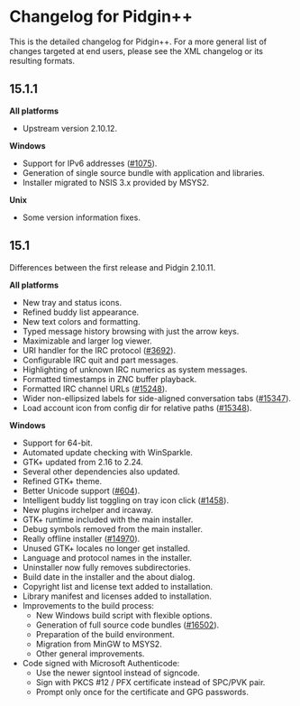 # Changelog for Pidgin++

This is the detailed changelog for Pidgin++. For a more general list of changes
targeted at end users, please see the XML changelog or its resulting formats.


## 15.1.1

**All platforms**
* Upstream version 2.10.12.

**Windows**
* Support for IPv6 addresses ([#1075][9]).
* Generation of single source bundle with application and libraries.
* Installer migrated to NSIS 3.x provided by MSYS2.

**Unix**
* Some version information fixes.


## 15.1

Differences between the first release and Pidgin 2.10.11.

**All platforms**
* New tray and status icons.
* Refined buddy list appearance.
* New text colors and formatting.
* Typed message history browsing with just the arrow keys.
* Maximizable and larger log viewer.
* URI handler for the IRC protocol ([#3692][8]).
* Configurable IRC quit and part messages.
* Highlighting of unknown IRC numerics as system messages.
* Formatted timestamps in ZNC buffer playback.
* Formatted IRC channel URLs ([#15248][1]).
* Wider non-ellipsized labels for side-aligned conversation tabs ([#15347][2]).
* Load account icon from config dir for relative paths ([#15348][3]).

**Windows**
* Support for 64-bit.
* Automated update checking with WinSparkle.
* GTK+ updated from 2.16 to 2.24.
* Several other dependencies also updated.
* Refined GTK+ theme.
* Better Unicode support ([#604][4]).
* Intelligent buddy list toggling on tray icon click ([#1458][5]).
* New plugins irchelper and ircaway.
* GTK+ runtime included with the main installer.
* Debug symbols removed from the main installer.
* Really offline installer ([#14970][6]).
* Unused GTK+ locales no longer get installed.
* Language and protocol names in the installer.
* Uninstaller now fully removes subdirectories.
* Build date in the installer and the about dialog.
* Copyright list and license text added to installation.
* Library manifest and licenses added to installation.
* Improvements to the build process:
    - New Windows build script with flexible options.
    - Generation of full source code bundles ([#16502][7]).
    - Preparation of the build environment.
    - Migration from MinGW to MSYS2.
    - Other general improvements.
* Code signed with Microsoft Authenticode:
    - Use the newer signtool instead of signcode.
    - Sign with PKCS #12 / PFX certificate instead of SPC/PVK pair.
    - Prompt only once for the certificate and GPG passwords.


[1]: https://developer.pidgin.im/ticket/15248
[2]: https://developer.pidgin.im/ticket/15347
[3]: https://developer.pidgin.im/ticket/15348
[4]: https://developer.pidgin.im/ticket/604
[5]: https://developer.pidgin.im/ticket/1458
[6]: https://developer.pidgin.im/ticket/14970
[7]: https://developer.pidgin.im/ticket/16502
[8]: https://developer.pidgin.im/ticket/3692
[9]: https://developer.pidgin.im/ticket/1075
